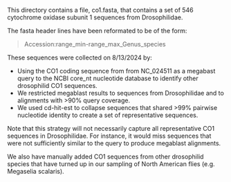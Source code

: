 This directory contains a file, co1.fasta, that contains a set of 546 cytochrome oxidase subunit 1 sequences from Drosophilidae.  

The fasta header lines have been reformated to be of the form:

>Accession:range_min-range_max_Genus_species

These sequences were collected on 8/13/2024 by:

- Using the CO1 coding sequence from from NC_024511 as a megabast query to the NCBI core_nt nucleotide database to identify other drosophilid CO1 sequences.  
- We restricted megablast results to sequences from Drosophilidae and to alignments with >90% query coverage.  
- We used cd-hit-est to collapse sequences that shared >99% pairwise nucleotide identity to create a set of representative sequences. 

Note that this strategy will not necessarily capture all representative CO1 sequences in Drosophilidae.  For instance, it would miss sequences that were not sufficiently similar to the query to produce megablast alignments.

We also have manually added CO1 sequences from other drosophilid species that have turned up in our sampling of North American flies (e.g. Megaselia scalaris).
